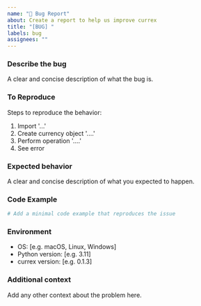 ```yaml
---
name: "🐛 Bug Report"
about: Create a report to help us improve currex
title: "[BUG] "
labels: bug
assignees: ""
---
```


### Describe the bug

A clear and concise description of what the bug is.

### To Reproduce

Steps to reproduce the behavior:

1. Import '...'
2. Create currency object '....'
3. Perform operation '....'
4. See error

### Expected behavior

A clear and concise description of what you expected to happen.

### Code Example

```python
# Add a minimal code example that reproduces the issue
```

### Environment

- OS: [e.g. macOS, Linux, Windows]
- Python version: [e.g. 3.11]
- currex version: [e.g. 0.1.3]

### Additional context

Add any other context about the problem here.
